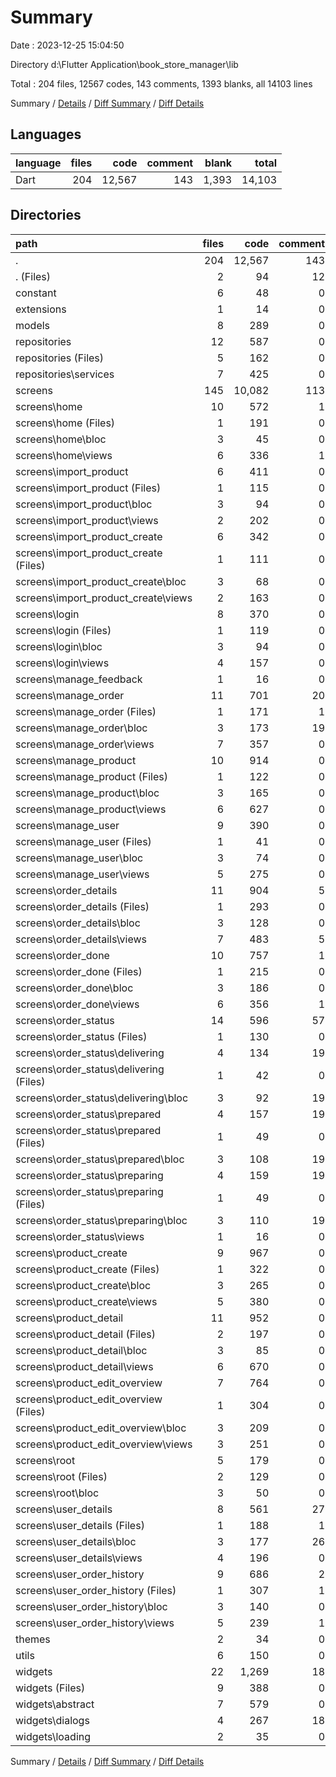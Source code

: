 # Summary

Date : 2023-12-25 15:04:50

Directory d:\\Flutter Application\\book_store_manager\\lib

Total : 204 files,  12567 codes, 143 comments, 1393 blanks, all 14103 lines

Summary / [Details](details.md) / [Diff Summary](diff.md) / [Diff Details](diff-details.md)

## Languages
| language | files | code | comment | blank | total |
| :--- | ---: | ---: | ---: | ---: | ---: |
| Dart | 204 | 12,567 | 143 | 1,393 | 14,103 |

## Directories
| path | files | code | comment | blank | total |
| :--- | ---: | ---: | ---: | ---: | ---: |
| . | 204 | 12,567 | 143 | 1,393 | 14,103 |
| . (Files) | 2 | 94 | 12 | 10 | 116 |
| constant | 6 | 48 | 0 | 11 | 59 |
| extensions | 1 | 14 | 0 | 3 | 17 |
| models | 8 | 289 | 0 | 41 | 330 |
| repositories | 12 | 587 | 0 | 133 | 720 |
| repositories (Files) | 5 | 162 | 0 | 48 | 210 |
| repositories\\services | 7 | 425 | 0 | 85 | 510 |
| screens | 145 | 10,082 | 113 | 1,050 | 11,245 |
| screens\\home | 10 | 572 | 1 | 44 | 617 |
| screens\\home (Files) | 1 | 191 | 0 | 3 | 194 |
| screens\\home\\bloc | 3 | 45 | 0 | 16 | 61 |
| screens\\home\\views | 6 | 336 | 1 | 25 | 362 |
| screens\\import_product | 6 | 411 | 0 | 41 | 452 |
| screens\\import_product (Files) | 1 | 115 | 0 | 6 | 121 |
| screens\\import_product\\bloc | 3 | 94 | 0 | 25 | 119 |
| screens\\import_product\\views | 2 | 202 | 0 | 10 | 212 |
| screens\\import_product_create | 6 | 342 | 0 | 36 | 378 |
| screens\\import_product_create (Files) | 1 | 111 | 0 | 5 | 116 |
| screens\\import_product_create\\bloc | 3 | 68 | 0 | 21 | 89 |
| screens\\import_product_create\\views | 2 | 163 | 0 | 10 | 173 |
| screens\\login | 8 | 370 | 0 | 45 | 415 |
| screens\\login (Files) | 1 | 119 | 0 | 4 | 123 |
| screens\\login\\bloc | 3 | 94 | 0 | 22 | 116 |
| screens\\login\\views | 4 | 157 | 0 | 19 | 176 |
| screens\\manage_feedback | 1 | 16 | 0 | 3 | 19 |
| screens\\manage_order | 11 | 701 | 20 | 81 | 802 |
| screens\\manage_order (Files) | 1 | 171 | 1 | 7 | 179 |
| screens\\manage_order\\bloc | 3 | 173 | 19 | 39 | 231 |
| screens\\manage_order\\views | 7 | 357 | 0 | 35 | 392 |
| screens\\manage_product | 10 | 914 | 0 | 71 | 985 |
| screens\\manage_product (Files) | 1 | 122 | 0 | 8 | 130 |
| screens\\manage_product\\bloc | 3 | 165 | 0 | 35 | 200 |
| screens\\manage_product\\views | 6 | 627 | 0 | 28 | 655 |
| screens\\manage_user | 9 | 390 | 0 | 49 | 439 |
| screens\\manage_user (Files) | 1 | 41 | 0 | 3 | 44 |
| screens\\manage_user\\bloc | 3 | 74 | 0 | 21 | 95 |
| screens\\manage_user\\views | 5 | 275 | 0 | 25 | 300 |
| screens\\order_details | 11 | 904 | 5 | 78 | 987 |
| screens\\order_details (Files) | 1 | 293 | 0 | 15 | 308 |
| screens\\order_details\\bloc | 3 | 128 | 0 | 33 | 161 |
| screens\\order_details\\views | 7 | 483 | 5 | 30 | 518 |
| screens\\order_done | 10 | 757 | 1 | 78 | 836 |
| screens\\order_done (Files) | 1 | 215 | 0 | 6 | 221 |
| screens\\order_done\\bloc | 3 | 186 | 0 | 40 | 226 |
| screens\\order_done\\views | 6 | 356 | 1 | 32 | 389 |
| screens\\order_status | 14 | 596 | 57 | 123 | 776 |
| screens\\order_status (Files) | 1 | 130 | 0 | 10 | 140 |
| screens\\order_status\\delivering | 4 | 134 | 19 | 35 | 188 |
| screens\\order_status\\delivering (Files) | 1 | 42 | 0 | 7 | 49 |
| screens\\order_status\\delivering\\bloc | 3 | 92 | 19 | 28 | 139 |
| screens\\order_status\\prepared | 4 | 157 | 19 | 37 | 213 |
| screens\\order_status\\prepared (Files) | 1 | 49 | 0 | 6 | 55 |
| screens\\order_status\\prepared\\bloc | 3 | 108 | 19 | 31 | 158 |
| screens\\order_status\\preparing | 4 | 159 | 19 | 37 | 215 |
| screens\\order_status\\preparing (Files) | 1 | 49 | 0 | 6 | 55 |
| screens\\order_status\\preparing\\bloc | 3 | 110 | 19 | 31 | 160 |
| screens\\order_status\\views | 1 | 16 | 0 | 4 | 20 |
| screens\\product_create | 9 | 967 | 0 | 94 | 1,061 |
| screens\\product_create (Files) | 1 | 322 | 0 | 7 | 329 |
| screens\\product_create\\bloc | 3 | 265 | 0 | 60 | 325 |
| screens\\product_create\\views | 5 | 380 | 0 | 27 | 407 |
| screens\\product_detail | 11 | 952 | 0 | 75 | 1,027 |
| screens\\product_detail (Files) | 2 | 197 | 0 | 16 | 213 |
| screens\\product_detail\\bloc | 3 | 85 | 0 | 22 | 107 |
| screens\\product_detail\\views | 6 | 670 | 0 | 37 | 707 |
| screens\\product_edit_overview | 7 | 764 | 0 | 80 | 844 |
| screens\\product_edit_overview (Files) | 1 | 304 | 0 | 16 | 320 |
| screens\\product_edit_overview\\bloc | 3 | 209 | 0 | 45 | 254 |
| screens\\product_edit_overview\\views | 3 | 251 | 0 | 19 | 270 |
| screens\\root | 5 | 179 | 0 | 28 | 207 |
| screens\\root (Files) | 2 | 129 | 0 | 11 | 140 |
| screens\\root\\bloc | 3 | 50 | 0 | 17 | 67 |
| screens\\user_details | 8 | 561 | 27 | 65 | 653 |
| screens\\user_details (Files) | 1 | 188 | 1 | 5 | 194 |
| screens\\user_details\\bloc | 3 | 177 | 26 | 45 | 248 |
| screens\\user_details\\views | 4 | 196 | 0 | 15 | 211 |
| screens\\user_order_history | 9 | 686 | 2 | 59 | 747 |
| screens\\user_order_history (Files) | 1 | 307 | 1 | 11 | 319 |
| screens\\user_order_history\\bloc | 3 | 140 | 0 | 27 | 167 |
| screens\\user_order_history\\views | 5 | 239 | 1 | 21 | 261 |
| themes | 2 | 34 | 0 | 8 | 42 |
| utils | 6 | 150 | 0 | 27 | 177 |
| widgets | 22 | 1,269 | 18 | 110 | 1,397 |
| widgets (Files) | 9 | 388 | 0 | 47 | 435 |
| widgets\\abstract | 7 | 579 | 0 | 40 | 619 |
| widgets\\dialogs | 4 | 267 | 18 | 16 | 301 |
| widgets\\loading | 2 | 35 | 0 | 7 | 42 |

Summary / [Details](details.md) / [Diff Summary](diff.md) / [Diff Details](diff-details.md)
